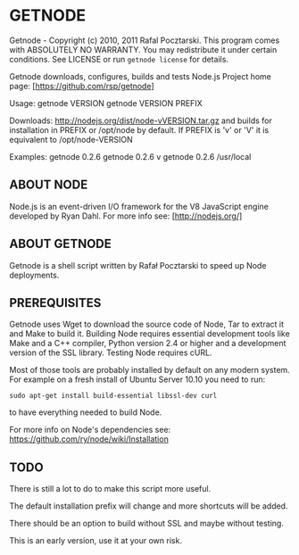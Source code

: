 GETNODE
=======
Getnode - Copyright (c) 2010, 2011 Rafal Pocztarski.
This program comes with ABSOLUTELY NO WARRANTY.
You may redistribute it under certain conditions.
See LICENSE or run `getnode license` for details.

Getnode downloads, configures, builds and tests Node.js
Project home page: [https://github.com/rsp/getnode]

Usage: 
       getnode VERSION
       getnode VERSION PREFIX

Downloads: http://nodejs.org/dist/node-vVERSION.tar.gz
and builds for installation in PREFIX or /opt/node by default.
If PREFIX is 'v' or 'V' it is equivalent to /opt/node-VERSION

Examples:
          getnode 0.2.6
          getnode 0.2.6 v
          getnode 0.2.6 /usr/local

ABOUT NODE
----------

Node.js is an event-driven I/O framework for the V8 JavaScript engine
developed by Ryan Dahl.  For more info see: [http://nodejs.org/]

ABOUT GETNODE
-------------

Getnode is a shell script written by Rafał Pocztarski to speed up Node
deployments.

PREREQUISITES
-------------

Getnode uses Wget to download the source code of Node, Tar to extract it and
Make to build it.  Building Node requires essential development tools like
Make and a C++ compiler, Python version 2.4 or higher and a development
version of the SSL library.  Testing Node requires cURL.

Most of those tools are probably installed by default on any modern system.
For example on a fresh install of Ubuntu Server 10.10 you need to run:

    sudo apt-get install build-essential libssl-dev curl

to have everything needed to build Node.

For more info on Node's dependencies see:
https://github.com/ry/node/wiki/Installation

TODO
----

There is still a lot to do to make this script more useful.

The default installation prefix will change and more shortcuts will be added.

There should be an option to build without SSL and maybe without testing.

This is an early version, use it at your own risk.

